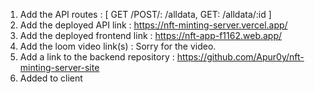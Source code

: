 1. Add the API routes : [
   GET /POST/: /alldata,
   GET: /alldata/:id
]
2. Add the deployed API link : https://nft-minting-server.vercel.app/
3. Add the deployed frontend link : https://nft-app-f1162.web.app/ 
4. Add the loom video link(s) : Sorry for the video.
5. Add a link to the backend repository : https://github.com/Apur0y/nft-minting-server-site
6. Added to client